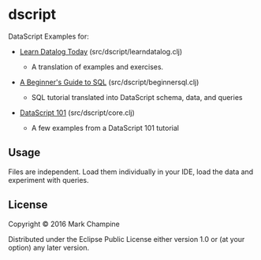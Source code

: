 # dscript

DataScript Examples for:

* [Learn Datalog Today](http://www.learndatalogtoday.org/) (src/dscript/learndatalog.clj)
	* A translation of examples and exercises.

* [A Beginner's Guide to SQL](http://www.sohamkamani.com/blog/2016/07/07/a-beginners-guide-to-sql/) (src/dscript/beginnersql.clj)
	* SQL tutorial translated into DataScript schema, data, and queries 

* [DataScript 101](http://udayv.com/clojurescript/clojure/2016/04/28/datascript101/) (src/dscript/core.clj)
	* A few examples from a DataScript 101 tutorial


## Usage

Files are independent. Load them individually in your IDE, load the data and experiment with queries.

## License

Copyright © 2016 Mark Champine

Distributed under the Eclipse Public License either version 1.0 or (at
your option) any later version.
